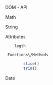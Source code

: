 DOM - API

Math

String

Attributes

```
    legth
```

```
 Functions\/Methods
```

```js
        slice()
        trim()
```

Date

